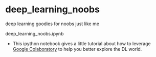 # deep_learning_noobs
deep learning goodies for noobs just like me

deep_learning_noobs.ipynb 


* This ipython notebook gives a little tutorial about how to leverage [Google Colaboratory](https://colab.research.google.com/notebooks/welcome.ipynb) to help you better explore the DL world.
